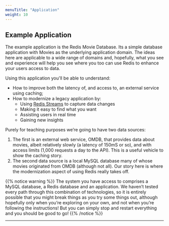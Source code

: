 ```yaml
---
menuTitle: "Application"
weight: 10
---
```

## Example Application
The example application is the Redis Movie Database. Its a simple database application with Movies as the underlying application domain. The ideas here are applicable to a wide range of domains and, hopefully, what you see and experience will help you see where you too can use Redis to enhance your users access to data.

Using this application you'll be able to understand:

- How to improve both the latency of, and access to, an external service using caching;
- How to modernize a legacy application by:
  - Using [Redis Streams] to capture data changes
  - Making it easy to find what you want
  - Assisting users in real time
  - Gaining new insights

Purely for teaching purposes we’re going to have two data sources:

1. The first is an external web service, OMDB, that provides data about movies, albeit relatively slowly (a latency of 150mS or so), and with access limits (1,000 requests a day to the API). This is a useful vehicle to show the caching story. 
2. The second data source is a local MySQL database many of whose movies originated from OMDB (although not all). Our story here is where the modernization aspect of using Redis really takes off. 

{{% notice warning %}}
The system you have access to comprises a MySQL database, a Redis database and an application. We haven’t tested every path through this combination of technologies, so it is entirely possible that you might break things as you try some things out, although hopefully only when you’re exploring on your own, and not when you’re following the instructions! But you can simply stop and restart everything and you should be good to go!
{{% /notice %}}

----------
[redis streams]: https://redis.io/topics/streams-intro
